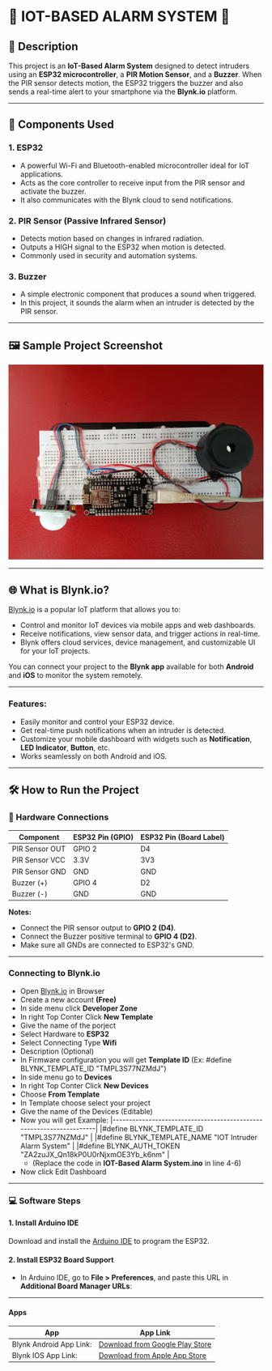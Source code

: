 # 🚨 IOT-BASED ALARM SYSTEM 🚨

## 📖 Description
This project is an **IoT-Based Alarm System** designed to detect intruders using an **ESP32 microcontroller**, a **PIR Motion Sensor**, and a **Buzzer**. When the PIR sensor detects motion, the ESP32 triggers the buzzer and also sends a real-time alert to your smartphone via the **Blynk.io** platform.

---

## 🧰 Components Used

### 1. ESP32
- A powerful Wi-Fi and Bluetooth-enabled microcontroller ideal for IoT applications.
- Acts as the core controller to receive input from the PIR sensor and activate the buzzer.
- It also communicates with the Blynk cloud to send notifications.

### 2. PIR Sensor (Passive Infrared Sensor)
- Detects motion based on changes in infrared radiation.
- Outputs a HIGH signal to the ESP32 when motion is detected.
- Commonly used in security and automation systems.

### 3. Buzzer
- A simple electronic component that produces a sound when triggered.
- In this project, it sounds the alarm when an intruder is detected by the PIR sensor.

---

## 🖼️ Sample Project Screenshot
![Project Screenshot](https://github.com/kevin030-anto/IOT-Intruder-Alarm-System/blob/main/Images/Project%20Image.jpg)

---

## 🌐 What is Blynk.io?
[Blynk.io](https://blynk.io/) is a popular IoT platform that allows you to:
- Control and monitor IoT devices via mobile apps and web dashboards.
- Receive notifications, view sensor data, and trigger actions in real-time.
- Blynk offers cloud services, device management, and customizable UI for your IoT projects.

You can connect your project to the **Blynk app** available for both **Android** and **iOS** to monitor the system remotely.

---

### Features:
- Easily monitor and control your ESP32 device.
- Get real-time push notifications when an intruder is detected.
- Customize your mobile dashboard with widgets such as **Notification**, **LED Indicator**, **Button**, etc.
- Works seamlessly on both Android and iOS.

---

## 🛠️ How to Run the Project

### 🔌 Hardware Connections

| Component       | ESP32 Pin (GPIO) | ESP32 Pin (Board Label) |
|-----------------|------------------|-------------------------|
| PIR Sensor OUT  | GPIO 2           | D4                      |
| PIR Sensor VCC  | 3.3V             | 3V3                     |
| PIR Sensor GND  | GND              | GND                     |
| Buzzer (+)      | GPIO 4           | D2                      |
| Buzzer (-)      | GND              | GND                     |

**Notes:**
- Connect the PIR sensor output to **GPIO 2 (D4)**.
- Connect the Buzzer positive terminal to **GPIO 4 (D2)**.
- Make sure all GNDs are connected to ESP32's GND.

---

### Connecting to Blynk.io
- Open [Blynk.io](https://blynk.io/) in Browser
- Create a new account **(Free)**
- In side menu click **Developer Zone**
- In right Top Conter Click **New Template**
- Give the name of the porject
- Select Hardware to **ESP32**
- Select Connecting Type **Wifi**
- Description (Optional)
- In Firmware configuration you will get **Template ID** (Ex: #define BLYNK_TEMPLATE_ID "TMPL3S77NZMdJ")
- In side menu go to **Devices**
- In right Top Conter Click **New Devices**
- Choose **From Template**
- In Template choose select your project
- Give the name of the Devices (Editable)
- Now you will get Example: 
  |---------------------------------------------------------------------|
  |#define BLYNK_TEMPLATE_ID "TMPL3S77NZMdJ"                   |
  |#define BLYNK_TEMPLATE_NAME "IOT Intruder Alarm System"     |
  |#define BLYNK_AUTH_TOKEN "ZA2zuJX_Qn18kP0U0rNjxmOE3Yb_k6nm" |
  - (Replace the code in **IOT-Based Alarm System.ino** in line 4-6)
- Now click Edit Dashboard
  
 
---

### 💻 Software Steps

#### 1. Install Arduino IDE
Download and install the [Arduino IDE](https://www.arduino.cc/en/software) to program the ESP32.

#### 2. Install ESP32 Board Support
- In Arduino IDE, go to **File > Preferences**, and paste this URL in **Additional Board Manager URLs**:

---

#### Apps
|App | App Link |
|-----------------------|--------------------------------------|
|Blynk Android App Link: |[Download from Google Play Store](https://play.google.com/store/apps/details?id=cloud.blynk)| 
|Blynk IOS App Link: |[Download from Apple App Store](https://apps.apple.com/us/app/blynk-iot/id1551718627)|
